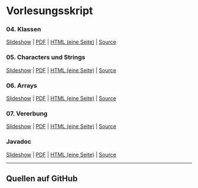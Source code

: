 # Vorlesungsskript

<div class="row">

<div class="span4">

### 04. Klassen

[Slideshow](/docs/lectures/seiiib/presentation/04_Klassen.html) |
[PDF](/docs/lectures/seiiib/pdf/04_Klassen.pdf) |
[HTML (eine Seite)](/docs/lectures/seiiib/html/04_Klassen.html) |
[Source](https://github.com/obcode/seiiib/blob/master/04_Klassen.txt)

</div>

<div class="span4">

### 05. Characters und Strings

[Slideshow](/docs/lectures/seiiib/presentation/05_CharString.html) |
[PDF](/docs/lectures/seiiib/pdf/05_CharString.pdf) |
[HTML (eine Seite)](/docs/lectures/seiiib/html/05_CharString.html) |
[Source](https://github.com/obcode/seiiib/blob/master/05_CharString.txt)

</div>

<div class="span4">

### 06. Arrays

[Slideshow](/docs/lectures/seiiib/presentation/06_Arrays.html) |
[PDF](/docs/lectures/seiiib/pdf/06_Arrays.pdf) |
[HTML (eine Seite)](/docs/lectures/seiiib/html/06_Arrays.html) |
[Source](https://github.com/obcode/seiiib/blob/master/06_Arrays.txt)

</div>

</div>

<div class="row">

<div class="span4">

### 07. Vererbung

[Slideshow](/docs/lectures/seiiib/presentation/07_Vererbung.html) |
[PDF](/docs/lectures/seiiib/pdf/07_Vererbung.pdf) |
[HTML (eine Seite)](/docs/lectures/seiiib/html/07_Vererbung.html) |
[Source](https://github.com/obcode/seiiib/blob/master/07_Vererbung.txt)

</div>

<div class="span4">


</div>

<div class="span4">

</div>

</div>

<div class="row">

<div class="span4">

### Javadoc

[Slideshow](/docs/lectures/seiiib/presentation/Javadoc.html) |
[PDF](/docs/lectures/seiiib/pdf/Javadoc.pdf) |
[HTML (eine Seite)](/docs/lectures/seiiib/html/Javadoc.html) |
[Source](https://github.com/obcode/seiiib/blob/master/Javadoc.txt)

</div>

</div>

<hr class="dashed">

<div class="row">
<div class="span5">

## Quellen auf GitHub
</div>

<div class="span5">
<div class="github-widget" data-repo="obcode/seiiib"></div>
</div>
</div>
